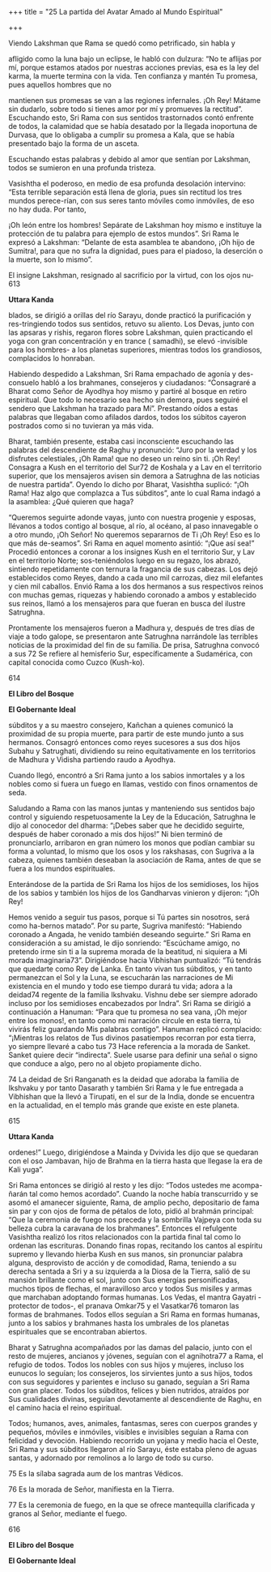 +++
title = "25 La partida del Avatar Amado al Mundo Espiritual"

+++

Viendo Lakshman que Rama se quedó como petrificado, sin habla y

afligido como la luna bajo un eclipse, le habló con dulzura: “No te aflijas por mí, porque estamos atados por nuestras acciones previas, esa es la ley del karma, la muerte termina con la vida. Ten confianza y mantén Tu promesa, pues aquellos hombres que no

mantienen sus promesas se van a las regiones infernales. ¡Oh Rey\! Mátame sin dudarlo, sobre todo si tienes amor por mí y promueves la rectitud”. Escuchando esto, Sri Rama con sus sentidos trastornados contó enfrente de todos, la calamidad que se había desatado por la llegada inoportuna de Durvasa, que lo obligaba a cumplir su promesa a Kala, que se había presentado bajo la forma de un asceta.

Escuchando estas palabras y debido al amor que sentían por Lakshman, todos se sumieron en una profunda tristeza.

Vasishtha el poderoso, en medio de esa profunda desolación intervino: “Esta terrible separación está llena de gloria, pues sin rectitud los tres mundos perece-rían, con sus seres tanto móviles como inmóviles, de eso no hay duda. Por tanto,

¡Oh león entre los hombres\! Sepárate de Lakshman hoy mismo e instituye la protección de tu palabra para ejemplo de estos mundos”. Sri Rama le expresó a Lakshman: “Delante de esta asamblea te abandono, ¡Oh hijo de Sumitra\!, para que no sufra la dignidad, pues para el piadoso, la deserción o la muerte, son lo mismo”.

El insigne Lakshman, resignado al sacrificio por la virtud, con los ojos nu-613

**Uttara Kanda**

blados, se dirigió a orillas del río Sarayu, donde practicó la purificación y res-tringiendo todos sus sentidos, retuvo su aliento. Los Devas, junto con las apsaras y rishis, regaron flores sobre Lakshman, quien practicando el yoga con gran concentración y en trance \( samadhi\), se elevó -invisible para los hombres- a los planetas superiores, mientras todos los grandiosos, complacidos lo honraban.

Habiendo despedido a Lakshman, Sri Rama empachado de agonía y des-consuelo habló a los brahmanes, consejeros y ciudadanos: “Consagraré a Bharat como Señor de Ayodhya hoy mismo y partiré al bosque en retiro espiritual. Que todo lo necesario sea hecho sin demora, pues seguiré el sendero que Lakshman ha trazado para Mí”. Prestando oídos a estas palabras que llegaban como afilados dardos, todos los súbitos cayeron postrados como si no tuvieran ya más vida.

Bharat, también presente, estaba casi inconsciente escuchando las palabras del descendiente de Raghu y pronunció: “Juro por la verdad y los disfrutes celestiales, ¡Oh Rama\! que no deseo un reino sin ti. ¡Oh Rey\! Consagra a Kush en el territorio del Sur72 de Koshala y a Lav en el territorio superior, que los mensajeros avisen sin demora a Satrughna de las noticias de nuestra partida”. Oyendo lo dicho por Bharat, Vasishtha suplicó: “¡Oh Rama\! Haz algo que complazca a Tus súbditos”, ante lo cual Rama indagó a la asamblea: ¿Qué quieren que haga?

“Queremos seguirte adonde vayas, junto con nuestra progenie y esposas, llévanos a todos contigo al bosque, al río, al océano, al paso innavegable o a otro mundo, ¡Oh Señor\! No queremos separarnos de Ti ¡Oh Rey\! Eso es lo que más de-seamos”. Sri Rama en aquel momento asintió: “¡Que así sea\!” Procedió entonces a coronar a los insignes Kush en el territorio Sur, y Lav en el territorio Norte; sos-teniéndolos luego en su regazo, los abrazó, sintiendo repetidamente con ternura la fragancia de sus cabezas. Los dejó establecidos como Reyes, dando a cada uno mil carrozas, diez mil elefantes y cien mil caballos. Envió Rama a los dos hermanos a sus respectivos reinos con muchas gemas, riquezas y habiendo coronado a ambos y establecido sus reinos, llamó a los mensajeros para que fueran en busca del ilustre Satrughna.

Prontamente los mensajeros fueron a Madhura y, después de tres días de viaje a todo galope, se presentaron ante Satrughna narrándole las terribles noticias de la proximidad del fin de su familia. De prisa, Satrughna convocó a sus 72 Se refiere al hemisferio Sur, específicamente a Sudamérica, con capital conocida como Cuzco \(Kush-ko\).

614

**El Libro del Bosque**

**El Gobernante Ideal**

súbditos y a su maestro consejero, Kañchan a quienes comunicó la proximidad de su propia muerte, para partir de este mundo junto a sus hermanos. Consagró entonces como reyes sucesores a sus dos hijos Subahu y Satrughati, dividiendo su reino equitativamente en los territorios de Madhura y Vidisha partiendo raudo a Ayodhya.

Cuando llegó, encontró a Sri Rama junto a los sabios inmortales y a los nobles como si fuera un fuego en llamas, vestido con finos ornamentos de seda.

Saludando a Rama con las manos juntas y manteniendo sus sentidos bajo control y siguiendo respetuosamente la Ley de la Educación, Satrughna le dijo al conocedor del dharma: “¡Debes saber que he decidido seguirte, después de haber coronado a mis dos hijos\!” Ni bien terminó de pronunciarlo, arribaron en gran número los monos que podían cambiar su forma a voluntad, lo mismo que los osos y los rakshasas, con Sugriva a la cabeza, quienes también deseaban la asociación de Rama, antes de que se fuera a los mundos espirituales.

Enterándose de la partida de Sri Rama los hijos de los semidioses, los hijos de los sabios y también los hijos de los Gandharvas vinieron y dijeron: “¡Oh Rey\!

Hemos venido a seguir tus pasos, porque si Tú partes sin nosotros, será como ha-bernos matado”. Por su parte, Sugriva manifestó: “Habiendo coronado a Angada, he venido también deseando seguirte.” Sri Rama en consideración a su amistad, le dijo sonriendo: “Escúchame amigo, no pretendo irme sin ti a la suprema morada de la beatitud, ni siquiera a Mi morada imaginaria73”. Dirigiéndose hacia Vibhishan puntualizó: “Tú tendrás que quedarte como Rey de Lanka. En tanto vivan tus súbditos, y en tanto permanezcan el Sol y la Luna, se escucharán las narraciones de Mi existencia en el mundo y todo ese tiempo durará tu vida; adora a la deidad74 regente de la familia Ikshvaku. Vishnu debe ser siempre adorado incluso por los semidioses encabezados por Indra”. Sri Rama se dirigió a continuación a Hanuman: “Para que tu promesa no sea vana, ¡Oh mejor entre los monos\!, en tanto como mi narración circule en esta tierra, tú vivirás feliz guardando Mis palabras contigo”. Hanuman replicó complacido: “¡Mientras los relatos de Tus divinos pasatiempos recorran por esta tierra, yo siempre llevaré a cabo tus 73 Hace referencia a la morada de Sanket. Sanket quiere decir “indirecta”. Suele usarse para definir una señal o signo que conduce a algo, pero no al objeto propiamente dicho.

74 La deidad de Sri Ranganath es la deidad que adoraba la familia de Ikshvaku y por tanto Dasarath y también Sri Rama y le fue entregada a Vibhishan que la llevó a Tirupati, en el sur de la India, donde se encuentra en la actualidad, en el templo más grande que existe en este planeta.

615

**Uttara Kanda**

ordenes\!” Luego, dirigiéndose a Mainda y Dvivida les dijo que se quedaran con el oso Jambavan, hijo de Brahma en la tierra hasta que llegase la era de Kali yuga”.

Sri Rama entonces se dirigió al resto y les dijo: “Todos ustedes me acompa-ñarán tal como hemos acordado”. Cuando la noche había transcurrido y se asomó el amanecer siguiente, Rama, de amplio pecho, depositario de fama sin par y con ojos de forma de pétalos de loto, pidió al brahmán principal: “Que la ceremonia de fuego nos preceda y la sombrilla Vajpeya con toda su belleza cubra la caravana de los brahmanes”. Entonces el refulgente Vasishtha realizó los ritos relacionados con la partida final tal como lo ordenan las escrituras. Donando finas ropas, recitando los cantos al espíritu supremo y llevando hierba Kush en sus manos, sin pronunciar palabra alguna, desprovisto de acción y de comodidad, Rama, teniendo a su derecha sentada a Sri y a su izquierda a la Diosa de la Tierra, salió de su mansión brillante como el sol, junto con Sus energías personificadas, muchos tipos de flechas, el maravilloso arco y todos Sus misiles y armas que marchaban adoptando formas humanas. Los Vedas, el mantra Gayatri -protector de todos-, el pranava Omkar75 y el Vasatkar76 tomaron las formas de brahmanes. Todos ellos seguían a Sri Rama en formas humanas, junto a los sabios y brahmanes hasta los umbrales de los planetas espirituales que se encontraban abiertos.

Bharat y Satrughna acompañados por las damas del palacio, junto con el resto de mujeres, ancianos y jóvenes, seguían con el agnihotra77 a Rama, el refugio de todos. Todos los nobles con sus hijos y mujeres, incluso los eunucos lo seguían; los consejeros, los sirvientes junto a sus hijos, todos con sus seguidores y parientes e incluso su ganado, seguían a Sri Rama con gran placer. Todos los súbditos, felices y bien nutridos, atraídos por Sus cualidades divinas, seguían devotamente al descendiente de Raghu, en el camino hacia el reino espiritual.

Todos; humanos, aves, animales, fantasmas, seres con cuerpos grandes y pequeños, móviles e inmóviles, visibles e invisibles seguían a Rama con felicidad y devoción. Habiendo recorrido un yojana y medio hacia el Oeste, Sri Rama y sus súbditos llegaron al río Sarayu, éste estaba pleno de aguas santas, y adornado por remolinos a lo largo de todo su curso.

75 Es la sílaba sagrada aum de los mantras Védicos.

76 Es la morada de Señor, manifiesta en la Tierra.

77 Es la ceremonia de fuego, en la que se ofrece mantequilla clarificada y granos al Señor, mediante el fuego.

616

**El Libro del Bosque**

**El Gobernante Ideal**

